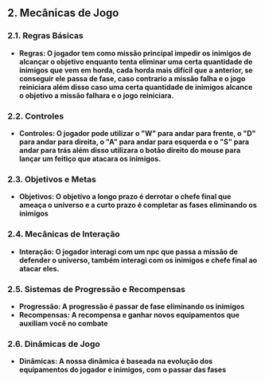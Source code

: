 ## 2. Mecânicas de Jogo

### 2.1. Regras Básicas

- **Regras: O jogador tem como missão principal impedir os inimigos de alcançar o objetivo enquanto tenta eliminar uma certa quantidade de inimigos que vem em horda, cada horda mais difícil que a anterior, se conseguir ele passa de fase, caso contrario a missão falha e o jogo reiniciara além disso caso uma certa quantidade de inimigos alcance o objetivo a missão falhara e o jogo reiniciara.**

### 2.2. Controles

- **Controles: O jogador pode utilizar o "W" para andar para frente, o "D" para andar para direita, o "A" para andar para esquerda e o "S" para andar para trás além disso utilizara o botão direito do mouse para lançar um feitiço que atacara os inimigos.**

### 2.3. Objetivos e Metas

- **Objetivos: O objetivo a longo prazo é derrotar o chefe final que ameaça o universo e a curto prazo é completar as fases eliminando os inimigos**

### 2.4. Mecânicas de Interação
- **Interação: O jogador interagi com um npc que passa a missão de defender o universo, também interagi com os inimigos e chefe final ao atacar eles.**

### 2.5. Sistemas de Progressão e Recompensas
- **Progressão: A progressão é passar de fase eliminando os inimigos**
- **Recompensas: A recompensa e ganhar novos equipamentos que auxiliam você no combate**


### 2.6. Dinâmicas de Jogo
- **Dinâmicas: A nossa dinâmica é baseada na evolução dos equipamentos do jogador e inimigos, com o passar das fases**

